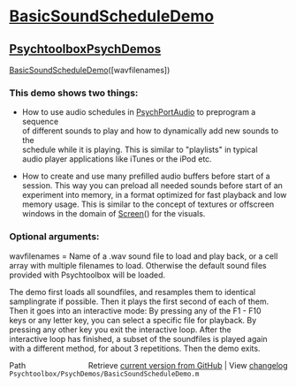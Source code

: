 # [BasicSoundScheduleDemo](BasicSoundScheduleDemo)
## [Psychtoolbox](Psychtoolbox)[PsychDemos](PsychDemos)

[BasicSoundScheduleDemo](BasicSoundScheduleDemo)([wavfilenames])  
  
### This demo shows two things:  
  
- How to use audio schedules in [PsychPortAudio](PsychPortAudio) to preprogram a sequence  
of different sounds to play and how to dynamically add new sounds to the  
schedule while it is playing. This is similar to "playlists" in typical  
audio player applications like iTunes or the iPod etc.  
  
- How to create and use many prefilled audio buffers before start of a  
session. This way you can preload all needed sounds before start of an  
experiment into memory, in a format optimized for fast playback and low  
memory usage. This is similar to the concept of textures or offscreen  
windows in the domain of [Screen](Screen)() for the visuals.  
  
### Optional arguments:  
  
wavfilenames = Name of a .wav sound file to load and play back, or a cell  
array with multiple filenames to load. Otherwise the default sound files  
provided with Psychtoolbox will be loaded.  
  
The demo first loads all soundfiles, and resamples them to identical  
samplingrate if possible. Then it plays the first second of each of them.  
Then it goes into an interactive mode: By pressing any of the F1 - F10  
keys or any letter key, you can select a specific file for playback. By  
pressing any other key you exit the interactive loop. After the  
interactive loop has finished, a subset of the soundfiles is played again  
with a different method, for about 3 repetitions. Then the demo exits.  
  




<div class="code_header" style="text-align:right;">
  <span style="float:left;">Path&nbsp;&nbsp;</span> <span class="counter">Retrieve <a href=
  "https://raw.github.com/Psychtoolbox-3/Psychtoolbox-3/beta/Psychtoolbox/PsychDemos/BasicSoundScheduleDemo.m">current version from GitHub</a> | View <a href=
  "https://github.com/Psychtoolbox-3/Psychtoolbox-3/commits/beta/Psychtoolbox/PsychDemos/BasicSoundScheduleDemo.m">changelog</a></span>
</div>
<div class="code">
  <code>Psychtoolbox/PsychDemos/BasicSoundScheduleDemo.m</code>
</div>

